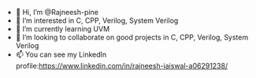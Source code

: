 - 👋 Hi, I’m @Rajneesh-pine
- 👀 I’m interested in C, CPP, Verilog, System Verilog
- 🌱 I’m currently learning UVM
- 💞️ I’m looking to collaborate on good projects in C, CPP, Verilog, System Verilog
- 📫 You can see my LinkedIn profile:https://www.linkedin.com/in/rajneesh-jaiswal-a06291238/

<!---
Rajneesh-pine/Rajneesh-pine is a ✨ special ✨ repository because its `README.md` (this file) appears on your GitHub profile.
You can click the Preview link to take a look at your changes.
--->
